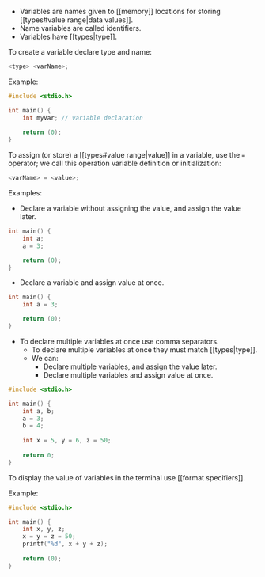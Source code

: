 - Variables are names given to [[memory]] locations for storing [[types#value range|data values]].
- Name variables are called identifiers.
- Variables have [[types|type]].

To create a variable declare type and name:

```C
<type> <varName>;
```

Example:

```C
#include <stdio.h>

int main() {
    int myVar; // variable declaration
    
    return (0);
}
```

To assign (or store) a [[types#value range|value]] in a variable, use the `=` operator; we call this operation variable definition or initialization:

```C
<varName> = <value>;
```

Examples:

 - Declare a variable without assigning the value, and assign the value later.

```C
int main() {
    int a;
    a = 3;

	return (0);
}
```

- Declare a variable and assign value at once.

```C
int main() {
    int a = 3;

	return (0);
}
```

- To declare multiple variables at once use comma separators.
	- To declare multiple variables at once they must match [[types|type]].
	- We can:
		- Declare multiple variables, and assign the value later.
		- Declare multiple variables and assign value at once.

```C
#include <stdio.h>

int main() {
	int a, b;
	a = 3;
	b = 4;
	
	int x = 5, y = 6, z = 50;
	
    return 0;
}
```

To display the value of variables in the terminal use [[format specifiers]].

Example:

```C
#include <stdio.h>

int main() {
    int x, y, z;
	x = y = z = 50;
	printf("%d", x + y + z);
    
    return (0);
}
```